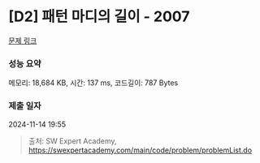 # [D2] 패턴 마디의 길이 - 2007 

[문제 링크](https://swexpertacademy.com/main/code/problem/problemDetail.do?contestProbId=AV5P1kNKAl8DFAUq) 

### 성능 요약

메모리: 18,684 KB, 시간: 137 ms, 코드길이: 787 Bytes

### 제출 일자

2024-11-14 19:55



> 출처: SW Expert Academy, https://swexpertacademy.com/main/code/problem/problemList.do